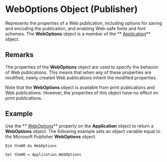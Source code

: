 
# WebOptions Object (Publisher)

Represents the properties of a Web publication, including options for saving and encoding the publication, and enabling Web-safe fonts and font schemes. The  **WebOptions** object is a member of the ** [Application](acfc7efb-e6a5-a89a-3aee-3cb4af2f3508.md)** object.


## Remarks

The properties of the  **WebOptions** object are used to specify the behavior of Web publications. This means that when any of these properties are modified, newly created Web publications inherit the modified properties.

Note that the  **WebOptions** object is available from print publications and Web publications. However, the properties of this object have no effect on print publications.


## Example

Use the  ** [WebOptions](2e0c3435-a55a-4903-a0f8-9c347dec03b5.md)** property on the **Application** object to return a **WebOptions** object. The following example sets an object variable equal to the Microsoft Publisher **WebOptions** object.


```
Dim theWO As WebOptions 
 
Set theWO = Application.WebOptions
```


